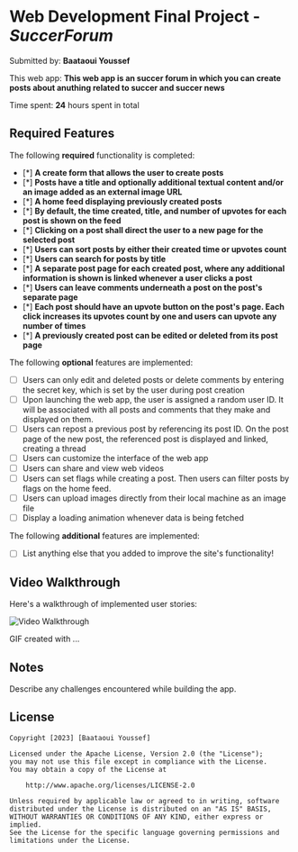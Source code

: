 # Web Development Final Project - *SuccerForum*

Submitted by: **Baataoui Youssef**

This web app: **This web app is an succer forum in which you can create posts about anuthing related to succer and succer news**

Time spent: **24** hours spent in total

## Required Features

The following **required** functionality is completed:

- [*] **A create form that allows the user to create posts**
- [*] **Posts have a title and optionally additional textual content and/or an image added as an external image URL**
- [*] **A home feed displaying previously created posts**
- [*] **By default, the time created, title, and number of upvotes for each post is shown on the feed**
- [*] **Clicking on a post shall direct the user to a new page for the selected post**
- [*] **Users can sort posts by either their created time or upvotes count**
- [*] **Users can search for posts by title**
- [*] **A separate post page for each created post, where any additional information is shown is linked whenever a user clicks a post**
- [*] **Users can leave comments underneath a post on the post's separate page**
- [*] **Each post should have an upvote button on the post's page. Each click increases its upvotes count by one and users can upvote any number of times**
- [*] **A previously created post can be edited or deleted from its post page**

The following **optional** features are implemented:

- [ ] Users can only edit and deleted posts or delete comments by entering the secret key, which is set by the user during post creation
- [ ] Upon launching the web app, the user is assigned a random user ID. It will be associated with all posts and comments that they make and displayed on them.
- [ ] Users can repost a previous post by referencing its post ID. On the post page of the new post, the referenced post is displayed and linked, creating a thread
- [ ] Users can customize the interface of the web app
- [ ] Users can share and view web videos
- [ ] Users can set flags while creating a post. Then users can filter posts by flags on the home feed.
- [ ] Users can upload images directly from their local machine as an image file
- [ ] Display a loading animation whenever data is being fetched

The following **additional** features are implemented:

* [ ] List anything else that you added to improve the site's functionality!

## Video Walkthrough

Here's a walkthrough of implemented user stories:

<img src='<blockquote class="imgur-embed-pub" lang="en" data-id="a/8BkR5sQ" data-context="false" ><a href="//imgur.com/a/8BkR5sQ"></a></blockquote><script async src="//s.imgur.com/min/embed.js" charset="utf-8"></script>' title='Video Walkthrough' width='' alt='Video Walkthrough' />



<!-- Replace this with whatever GIF tool you used! -->
GIF created with ...  
<!-- Recommended tools:
[Kap](https://getkap.co/) for macOS
[ScreenToGif](https://www.screentogif.com/) for Windows
[peek](https://github.com/phw/peek) for Linux. -->

## Notes

Describe any challenges encountered while building the app.

## License

    Copyright [2023] [Baataoui Youssef]

    Licensed under the Apache License, Version 2.0 (the "License");
    you may not use this file except in compliance with the License.
    You may obtain a copy of the License at

        http://www.apache.org/licenses/LICENSE-2.0

    Unless required by applicable law or agreed to in writing, software
    distributed under the License is distributed on an "AS IS" BASIS,
    WITHOUT WARRANTIES OR CONDITIONS OF ANY KIND, either express or implied.
    See the License for the specific language governing permissions and
    limitations under the License.
